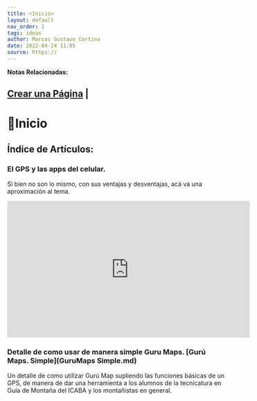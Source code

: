 ```yaml
---
title: <Inicio>
layout: default
nav_order: 1
tags: ideas
author: Marcos Gustavo Cortina
date: 2022-04-24 11:05
source: https://
---
```

**Notas Relacionadas:** 

[Crear una Página](Crear-una-pagina.md) |
---

# 🏡Inicio
## Índice de Artículos:
### El GPS y las apps del celular.
Si bien no son lo mismo, con sus ventajas y desventajas, acá va una aproximación al tema.

<iframe width="560" height="315" src="https://www.youtube.com/embed/VA5nY60uvW0" title="YouTube video player" frameborder="0" allow="accelerometer; autoplay; clipboard-write; encrypted-media; gyroscope; picture-in-picture" allowfullscreen></iframe>

### Detalle de como usar de manera simple  Guru Maps. [Gurú Maps. Simple](GuruMaps Simple.md)

Un detalle de como utilizar Gurú Map supliendo las funciones básicas de un GPS, de manera de dar una herramienta a los alumnos de la tecnicatura en Guía de Montaña del ICABA y los montañistas en general.




